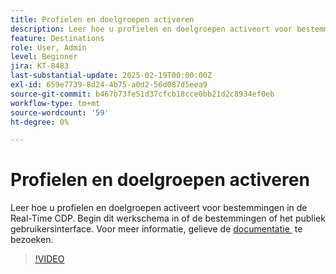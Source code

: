 ```yaml
---
title: Profielen en doelgroepen activeren
description: Leer hoe u profielen en doelgroepen activeert voor bestemmingen in de Real-Time CDP.
feature: Destinations
role: User, Admin
level: Beginner
jira: KT-8483
last-substantial-update: 2025-02-19T00:00:00Z
exl-id: 659e7739-8d24-4b75-a0d2-56d087d5eea9
source-git-commit: b467b73fe51d37cfcb18cce0bb21d2c8934ef0eb
workflow-type: tm+mt
source-wordcount: '59'
ht-degree: 0%

---
```


# Profielen en doelgroepen activeren

Leer hoe u profielen en doelgroepen activeert voor bestemmingen in de Real-Time CDP.  Begin dit werkschema in of de bestemmingen of het publiek gebruikersinterface. Voor meer informatie, gelieve de [&#x200B; documentatie &#x200B;](https://experienceleague.adobe.com/nl/docs/experience-platform/destinations/ui/activate/activation-overview) te bezoeken.

>[!VIDEO](https://video.tv.adobe.com/v/3445816/?learn=on&enablevpops&captions=dut)

